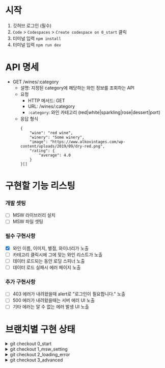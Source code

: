# 시작
1. 깃허브 로그인 (필수)
2. `Code` > `Codespaces` > `Create codespace on 0_start` 클릭
3. 터미널 입력 `npm install`
4. 터미널 입력 `npm run dev`

# API 명세
- GET /wines/:category
    - 설명: 지정된 category에 해당하는 와인 정보를 조회하는 API
    - 요청
        - HTTP 메서드: GET
        - URL: /wines/:category
        - `:category`: 와인 카테고리 (red|white|sparkling|rose|dessert|port)
    - 응답 형식
        ```
        {
            "wine": "red wine",
            "winery": "Some winery",
            "image": "https://www.alkovintages.com/wp-content/uploads/2019/09/dry-red.png",
            "rating": {
                "average": 4.0
            }
        }[]
        ```

# 구현할 기능 리스팅
### 개발 셋팅
- [ ] MSW 라이브러리 설치
- [ ] MSW 파일 셋팅
 
### 필수 구현사항
- [x] 와인 이름, 이미지, 별점, 와이너리가 노출 
- [ ] 카테고리 클릭시에 그에 맞는 와인 리스트가 노출
- [ ] 데이터 로드되는 동안 로딩 스피너 노출 
- [ ] 데이터 로드 실패시 에러 페이지 노출 

### 추가 구현사항
- [ ] 403 에러가 내려왔을때 alert로 "로그인이 필요합니다." 노출
- [ ] 500 에러가 내려왔을때는 서버 에러 UI 노출
- [ ] 기타 에러는 알 수 없는 에러 발생 UI 노출

# 브랜치별 구현 상태
<details>
<summary>git checkout 0_start</summary>

### 개발 셋팅
- [ ] MSW 라이브러리 설치
- [ ] MSW 파일 셋팅
 
### 필수 구현사항
- [x] 와인 이름, 이미지, 별점, 와이너리가 노출 
- [ ] 카테고리 클릭시에 그에 맞는 와인 리스트가 노출
- [ ] 데이터 로드되는 동안 로딩 스피너 노출 
- [ ] 데이터 로드 실패시 에러 페이지 노출 

### 추가 구현사항
- [ ] 403 에러가 내려왔을때 alert로 "로그인이 필요합니다." 노출
- [ ] 500 에러가 내려왔을때는 서버 에러 UI 노출
- [ ] 기타 에러는 알 수 없는 에러 발생 UI 노출
</details>
<details>
<summary>git checkout 1_msw_setting</summary>

### 개발 셋팅
- [x] MSW 라이브러리 설치
- [x] MSW 파일 셋팅
 
### 필수 구현사항
- [] 와인 이름, 이미지, 별점, 와이너리가 노출 
- [x] 카테고리 클릭시에 그에 맞는 와인 리스트가 노출
- [ ] 데이터 로드되는 동안 로딩 스피너 노출 
- [ ] 데이터 로드 실패시 에러 페이지 노출 

### 추가 구현사항
- [ ] 403 에러가 내려왔을때 alert로 "로그인이 필요합니다." 노출
- [ ] 500 에러가 내려왔을때는 서버 에러 UI 노출
- [ ] 기타 에러는 알 수 없는 에러 발생 UI 노출
</details>
<details>
<summary>git checkout 2_loading_error</summary>

### 개발 셋팅
- [x] MSW 라이브러리 설치
- [x] MSW 파일 셋팅
 
### 필수 구현사항
- [x] 와인 이름, 이미지, 별점, 와이너리가 노출 
- [x] 카테고리 클릭시에 그에 맞는 와인 리스트가 노출
- [x] 데이터 로드되는 동안 로딩 스피너 노출 
- [x] 데이터 로드 실패시 에러 페이지 노출 

### 추가 구현사항
- [ ] 403 에러가 내려왔을때 alert로 "로그인이 필요합니다." 노출
- [ ] 500 에러가 내려왔을때는 서버 에러 UI 노출
- [ ] 기타 에러는 알 수 없는 에러 발생 UI 노출
</details>

<details>
<summary>git checkout 3_advanced</summary>

### 개발 셋팅
- [x] MSW 라이브러리 설치
- [x] MSW 파일 셋팅
 
### 필수 구현사항
- [x] 와인 이름, 이미지, 별점, 와이너리가 노출 
- [x] 카테고리 클릭시에 그에 맞는 와인 리스트가 노출
- [x] 데이터 로드되는 동안 로딩 스피너 노출 
- [x] 데이터 로드 실패시 에러 페이지 노출 

### 추가 구현사항
- [x] 403 에러가 내려왔을때 alert로 "로그인이 필요합니다." 노출
- [x] 500 에러가 내려왔을때는 서버 에러 UI 노출
- [x] 기타 에러는 알 수 없는 에러 발생 UI 노출
</details>